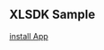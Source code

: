 <!DOCTYPE html>
<html>
<head>
    <title>App install</title>
</head>
<body>
    <h2>XLSDK Sample</h2>
<a href="itms-services://?action=download-manifest&url=https://www.dropbox.com/s/p2x69lkdsr5fm3w/manifest.plist">install App</a></body>
</body>
</html>